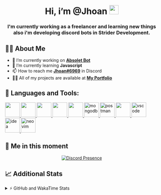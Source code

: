<h1 align="center">Hi, i’m @Jhoan <img src="https://i.imgur.com/ILVRpZm.gif" width="30px"></h1>
<h3 align="center">I'm currently working as a freelancer and learning new things also i'm developing discord bots in Strider Development.</h3>

## 🙋‍♂️ About Me

- 🔭 I’m currently working on **[Absolet Bot](https://strider.cloud)**
- 🌱 I’m currently learning **Javascript**
- 📫 How to reach me **[Jhoan#6969](https://jhoan.monster/)** in Discord
- 👨‍💻 All of my projects are available at **[My Portfolio](https://jhoan.monster)**

## 🚀 Languages and Tools:
<p align="left"> 
    <a href="https://developer.mozilla.org/en-US/docs/Web/JavaScript" target="_blank"> <img src="https://img.icons8.com/color/48/000000/javascript.png" width="48" height="48"/> </a> 
    <a href="https://www.w3.org/html/" target="_blank"> <img src="https://img.icons8.com/color/48/000000/html-5.png" width="48" height="48"/> </a> 
    <a href="https://www.w3schools.com/css/" target="_blank"> <img src="https://img.icons8.com/color/48/000000/css3.png" width="48" height="48"/> </a> 
    <a href="https://getbootstrap.com" target="_blank"> <img src="https://img.icons8.com/color/48/000000/bootstrap.png" width="48" height="48"/> </a> 
    <a href="https://nodejs.org" target="_blank"> <img src="https://i.imgur.com/XX8lvL7.png" width="48" height="48"/> </a> 
    <a href="https://www.mongodb.com/" target="_blank"> <img src="https://i.imgur.com/nRtS3AN.png" alt="mongodb" width="48" height="48"/> </a> 
    <a href="https://postman.com" target="_blank"> <img src="https://www.vectorlogo.zone/logos/getpostman/getpostman-icon.svg" alt="postman" width="48" height="48"/> </a>   
    <a href="https://git-scm.com/" target="_blank"> <img src="https://img.icons8.com/color/48/000000/git.png" width="48" height="48"/> </a> 
    <a href="https://code.visualstudio.com" target="_blank" > <img src="https://upload.wikimedia.org/wikipedia/commons/thumb/9/9a/Visual_Studio_Code_1.35_icon.svg/2048px-Visual_Studio_Code_1.35_icon.svg.png" alt="vscode" width="48" height="48"> </a>
    <a href="https://www.jetbrains.com/es-es/idea/" target="_blank" > <img src="https://resources.jetbrains.com/storage/products/intellij-idea/img/meta/intellij-idea_logo_300x300.png" alt="idea" width="48" height="48"> </a>
    <a href="https://neovim.io" target="_blank"> <img src="https://icons.iconarchive.com/icons/papirus-team/papirus-apps/512/nvim-icon.png" alt="neovim" width="48" height="48"/> </a>
</p>
  
## 👤 Me in this moment
<p align="center">
    <a href="https://discord.com/users/852617426591154177" target="_blank" rel="nofollow">
        <img src="https://lanyard-profile-readme.vercel.app/api/852617426591154177?idleMessage=Probably%20coding%20Absolet..." alt="Discord Presence" align="center">
    </a>
</p>

## 📈 Additional Stats
<details>
    <summary>⚡ GitHub and WakaTime Stats</summary>
    <br/>

<!--START_SECTION:waka-->
![Code Time](http://img.shields.io/badge/Code%20Time-66%20hrs%204%20mins-blue)

**🐱 My GitHub Data** 

> 🏆 343 Contributions in the Year 2022
 > 
> 📦 18.8 kB Used in GitHub's Storage 
 > 
> 💼 Opted to Hire
 > 
> 📜 4 Public Repositories 
 > 
> 🔑 11 Private Repositories  
 > 
**I'm an Early 🐤** 

```text
🌞 Morning    29 commits     ██░░░░░░░░░░░░░░░░░░░░░░░   8.15% 
🌆 Daytime    153 commits    ██████████░░░░░░░░░░░░░░░   42.98% 
🌃 Evening    142 commits    ██████████░░░░░░░░░░░░░░░   39.89% 
🌙 Night      32 commits     ██░░░░░░░░░░░░░░░░░░░░░░░   8.99%

```
📅 **I'm Most Productive on Saturday** 

```text
Monday       59 commits     ████░░░░░░░░░░░░░░░░░░░░░   16.57% 
Tuesday      25 commits     █░░░░░░░░░░░░░░░░░░░░░░░░   7.02% 
Wednesday    68 commits     ████░░░░░░░░░░░░░░░░░░░░░   19.1% 
Thursday     20 commits     █░░░░░░░░░░░░░░░░░░░░░░░░   5.62% 
Friday       18 commits     █░░░░░░░░░░░░░░░░░░░░░░░░   5.06% 
Saturday     106 commits    ███████░░░░░░░░░░░░░░░░░░   29.78% 
Sunday       60 commits     ████░░░░░░░░░░░░░░░░░░░░░   16.85%

```


📊 **This Week I Spent My Time On** 

```text
⌚︎ Time Zone: America/Bogota

💬 Programming Languages: 
JavaScript               26 hrs 37 mins      ███████████████████████░░   92.0% 
EJS                      34 mins             ░░░░░░░░░░░░░░░░░░░░░░░░░   2.01% 
Python                   34 mins             ░░░░░░░░░░░░░░░░░░░░░░░░░   1.96% 
YAML                     27 mins             ░░░░░░░░░░░░░░░░░░░░░░░░░   1.6% 
JSON                     25 mins             ░░░░░░░░░░░░░░░░░░░░░░░░░   1.49%

🔥 Editors: 
VS Code                  28 hrs 54 mins      █████████████████████████   99.92% 
Neovim                   1 min               ░░░░░░░░░░░░░░░░░░░░░░░░░   0.08%

🐱‍💻 Projects: 
Moon Bot                 23 hrs 1 min        ████████████████████░░░░░   79.61% 
Cisco Bot                2 hrs 5 mins        █░░░░░░░░░░░░░░░░░░░░░░░░   7.26% 
Absolet Bot              2 hrs 4 mins        █░░░░░░░░░░░░░░░░░░░░░░░░   7.15% 
Nasgar Bot               1 hr                ░░░░░░░░░░░░░░░░░░░░░░░░░   3.47% 
cisco                    22 mins             ░░░░░░░░░░░░░░░░░░░░░░░░░   1.28%

💻 Operating System: 
Linux                    28 hrs 55 mins      █████████████████████████   100.0%

```

**I Mostly Code in JavaScript** 

```text
JavaScript               8 repos             ████████████████░░░░░░░░░   66.67% 
Java                     2 repos             ████░░░░░░░░░░░░░░░░░░░░░   16.67% 
SCSS                     1 repo              ██░░░░░░░░░░░░░░░░░░░░░░░   8.33% 
TypeScript               1 repo              ██░░░░░░░░░░░░░░░░░░░░░░░   8.33%

```



 Last Updated on 06/05/2022 15:14:36 UTC
<!--END_SECTION:waka-->
</details>
